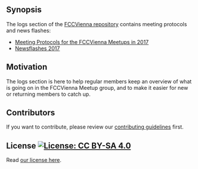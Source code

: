 ## Synopsis

The logs section of the [FCCVienna repository](https://github.com/FCCVienna/FCCVienna) contains meeting protocols and news flashes:
- [Meeting Protocols for the FCCVienna Meetups in 2017](meetup-protocols-2017.md)
- [Newsflashes 2017](newsflashes-2017.md)

## Motivation

The logs section is here to help regular members keep an overview of what is going on in the FCCVienna Meetup group, and to make it easier for new or returning members to catch up.

## Contributors

If you want to contribute, please review our [contributing guidelines](/CONTRIBUTING) first.

## License [![License: CC BY-SA 4.0](https://img.shields.io/badge/License-CC%20BY--SA%204.0-red.svg)](http://creativecommons.org/licenses/by-sa/4.0/)


Read [our license here](../LICENSE_written.md).
